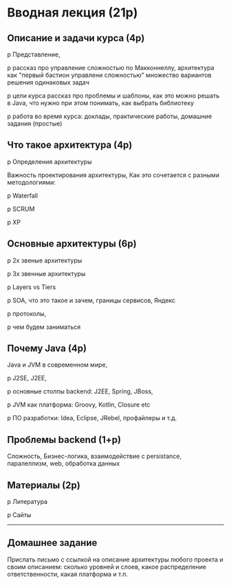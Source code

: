 Вводная лекция (21p)
===

Описание и задачи курса (4p)
---
p Представление, 

p рассказ про управление сложностью по Макконнеллу, 
архитектура как "первый бастион управлени сложностью"
множество вариантов решения одинаковых задач

p цели курса
рассказ про проблемы и шаблоны, 
как это можно решать в Java, 
что нужно при этом понимать, 
как выбрать библиотеку 

p работа во время курса:
доклады, 
практические работы,
домашние задания (простые)

Что такое архитектура (4p)
---
p Определения архитектуры

Важность проектирования архитектуры, 
Как это сочетается с разными методологиями:

p Waterfall

p SCRUM

p XP

Основные архитектуры (6p)
---
p 2х звеные архитектуры

p 3х звенные архитектуры

p Layers vs Tiers 

p SOA, что это такое и зачем, границы сервисов, Яндекс

p протоколы, 
 
p чем будем заниматься

Почему Java (4p)
---
Java и JVM в современном мире,

p J2SE, J2EE,

p основные столпы backend: J2EE, Spring, JBoss,

p JVM как платформа: Groovy, Kotlin, Closure etc

p ПО разработки: Idea, Eclipse, JRebel, профайлеры и т.д.

Проблемы backend (1+p)
---
Сложность, Бизнес-логика, взаимодействие с persistance, паралеллизм, web, обработка данных


Материалы (2p)
---
p Литература

p Сайты


________
Домашнее задание
---
Прислать письмо с ссылкой на описание архитектуры любого проекта и своим описанием:
сколько уровней и слоев, какое распределение ответственности, какая платформа и т.п.